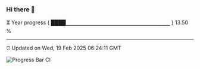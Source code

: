 ### Hi there 👋

⏳ Year progress { ████▁▁▁▁▁▁▁▁▁▁▁▁▁▁▁▁▁▁▁▁▁▁▁▁▁▁ } 13.50 %

---

⏰ Updated on Wed, 19 Feb 2025 06:24:11 GMT

![Progress Bar CI](https://github.com/liununu/liununu/workflows/Progress%20Bar%20CI/badge.svg)
